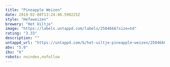 ```yaml
---
title: "Pineapple Weizen"
date: 2019-02-08T13:24:46.598225Z
style: "Hefeweizen"
brewery: "Het Uiltje"
image: "https://labels.untappd.com/labels/2504666?size=hd"
rating: "3.33"
description: ""
untappd_url: "https://untappd.com/b/het-uiltje-pineapple-weizen/2504666"
abv: "5.0"
ibu: "6"
robots: noindex,nofollow
---
```

